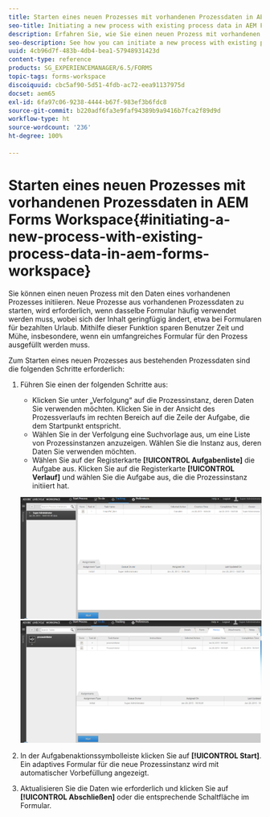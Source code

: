 ```yaml
---
title: Starten eines neuen Prozesses mit vorhandenen Prozessdaten in AEM Forms Workspace
seo-title: Initiating a new process with existing process data in AEM Forms workspace
description: Erfahren Sie, wie Sie einen neuen Prozess mit vorhandenen Prozessdaten in AEM Forms Workspace starten können.
seo-description: See how you can initiate a new process with existing process data in AEM Forms workspace.
uuid: 4cb96d7f-483b-4db4-bea1-57948931423d
content-type: reference
products: SG_EXPERIENCEMANAGER/6.5/FORMS
topic-tags: forms-workspace
discoiquuid: cbc5af90-5d51-4fdb-ac72-eea91137975d
docset: aem65
exl-id: 6fa97c06-9238-4444-b67f-983ef3b6fdc8
source-git-commit: b220adf6fa3e9faf94389b9a9416b7fca2f89d9d
workflow-type: ht
source-wordcount: '236'
ht-degree: 100%

---
```


# Starten eines neuen Prozesses mit vorhandenen Prozessdaten in AEM Forms Workspace{#initiating-a-new-process-with-existing-process-data-in-aem-forms-workspace}

Sie können einen neuen Prozess mit den Daten eines vorhandenen Prozesses initiieren. Neue Prozesse aus vorhandenen Prozessdaten zu starten, wird erforderlich, wenn dasselbe Formular häufig verwendet werden muss, wobei sich der Inhalt geringfügig ändert, etwa bei Formularen für bezahlten Urlaub. Mithilfe dieser Funktion sparen Benutzer Zeit und Mühe, insbesondere, wenn ein umfangreiches Formular für den Prozess ausgefüllt werden muss.

Zum Starten eines neuen Prozesses aus bestehenden Prozessdaten sind die folgenden Schritte erforderlich:

1. Führen Sie einen der folgenden Schritte aus:

   * Klicken Sie unter „Verfolgung“ auf die Prozessinstanz, deren Daten Sie verwenden möchten. Klicken Sie in der Ansicht des Prozessverlaufs im rechten Bereich auf die Zeile der Aufgabe, die dem Startpunkt entspricht.
   * Wählen Sie in der Verfolgung eine Suchvorlage aus, um eine Liste von Prozessinstanzen anzuzeigen. Wählen Sie die Instanz aus, deren Daten Sie verwenden möchten.
   * Wählen Sie auf der Registerkarte **[!UICONTROL Aufgabenliste]** die Aufgabe aus. Klicken Sie auf die Registerkarte **[!UICONTROL Verlauf]** und wählen Sie die Aufgabe aus, die die Prozessinstanz initiiert hat.

   ![Aufgabe auswählen](assets/start3_new.png) ![Aufgabe auswählen](assets/start1_new.png)

1. In der Aufgabenaktionssymbolleiste klicken Sie auf **[!UICONTROL Start]**. Ein adaptives Formular für die neue Prozessinstanz wird mit automatischer Vorbefüllung angezeigt.

1. Aktualisieren Sie die Daten wie erforderlich und klicken Sie auf **[!UICONTROL Abschließen]** oder die entsprechende Schaltfläche im Formular.
